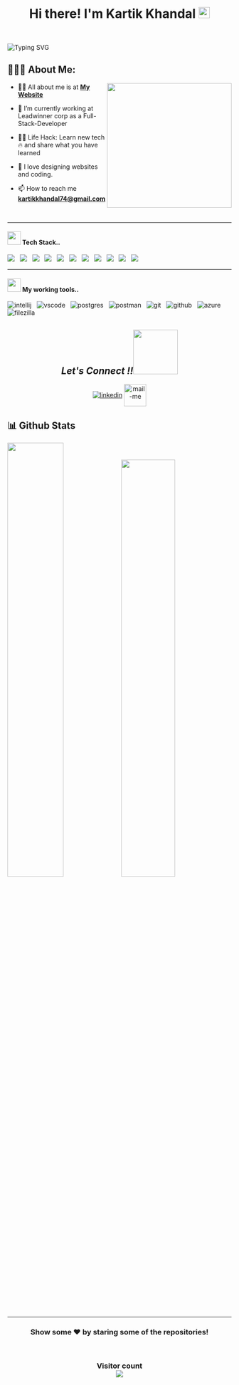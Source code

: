 <h1 align="center">Hi there! I'm Kartik Khandal <img src="https://media.giphy.com/media/hvRJCLFzcasrR4ia7z/giphy.gif"
    width="25px"> </h1>
<br>

![Typing
SVG](https://readme-typing-svg.herokuapp.com?font=comfortaa&color=016EEA&size=24&width=1100&lines=Currently+Working+As+A+Full-Stack+Web+Development+At+Leadwinner+Corp+Pvt+Ltd.;Open-Source+Developer;Nice+to+meet+you...)
<br>
## 👨🏻‍💻 About Me:

<img src="https://raw.githubusercontent.com/gauravsapkal/gauravsapkal/main/code.gif" height="280px" align="right" />

- 🙋‍♂️ All about me is at **[My Website](https://kartik-khandal.github.io/portfolio.github.io/home.html)**

- 🌱 I’m currently working at Leadwinner corp as a Full-Stack-Developer

- 👨‍💻 Life Hack: Learn new tech :fire: and share what you have learned

- 💓 I love designing websites and coding.

- 📫 How to reach me **kartikkhandal74@gmail.com**

<br>








<hr>
<h4><img src="https://media.giphy.com/media/iY8CRBdQXODJSCERIr/giphy.gif" width="30px">&nbsp;Tech Stack..</h4>
<p>
  <img
    src="https://img.shields.io/badge/html5%20-%23e34f26.svg?&style=for-the-badge&logo=html5&logoColor=white" />&nbsp;&nbsp;
  <img
    src="https://img.shields.io/badge/css3%20-%231572B6.svg?&style=for-the-badge&logo=css3&logoColor=white" />&nbsp;&nbsp;
  <img
    src="https://img.shields.io/badge/javascript%20-%23F7DF1.svg?&style=for-the-badge&logo=javascript&logoColor=white" />&nbsp;&nbsp;
  <img src="https://img.shields.io/badge/typescript%20-%23007ACC.svg?&style=for-the-badge&logo=typescript&logoColor=white" />&nbsp;&nbsp;
  <img
    src="https://img.shields.io/badge/angular%20-%23DD0031.svg?&style=for-the-badge&logo=angular&logoColor=white" />&nbsp;&nbsp;
  <img src="https://img.shields.io/badge/java%20-%23DD0031.svg?&style=for-the-badge&logo=java&logoColor=white" />&nbsp;&nbsp;
  <img src="https://img.shields.io/badge/c%20-%23A8B9CC.svg?&style=for-the-badge&logo=c&logoColor=white" />&nbsp;&nbsp;
  <img
    src="https://img.shields.io/badge/springboot%20-%236DB33F.svg?&style=for-the-badge&logo=spring-boot&logoColor=white" />&nbsp;&nbsp;
  <img
    src="https://img.shields.io/badge/hibernate%20-%23212121.svg?&style=for-the-badge&logo=hibernate&logoColor=white" />&nbsp;&nbsp;
  <img
    src="https://img.shields.io/badge/postgresql%20-%23336791.svg?&style=for-the-badge&logo=postgresql&logoColor=white" />&nbsp;&nbsp;
  <img
    src="https://img.shields.io/badge/oracle%20-%23F80000.svg?&style=for-the-badge&logo=oracle&logoColor=white" />&nbsp;&nbsp;
</p>

<hr>
<h4><img src="https://media.giphy.com/media/iY8CRBdQXODJSCERIr/giphy.gif" width="30px">&nbsp;My working tools..</h4>
<p>
  <img src="https://img.shields.io/badge/IntelliJ%20IDEA-000000?style=for-the-badge&logo=intellij-idea&logoColor=white"
    alt="intellij" />&nbsp;&nbsp;
  <img src="https://img.shields.io/badge/VSCode-0078D4?style=for-the-badge&logo=visual%20studio%20code&logoColor=white"
    alt="vscode" />&nbsp;&nbsp;
  <img
    src="https://img.shields.io/badge/PostgreSQL-336791?style=for-the-badge&logo=postgresql&logoColor=white" alt="postgres"
    />&nbsp;&nbsp;
  <img src="https://img.shields.io/badge/Postman-FF6C37?style=for-the-badge&logo=Postman&logoColor=white"
    alt="postman" />&nbsp;&nbsp;
  <img src="https://img.shields.io/badge/Git%20-%23F7DF1E.svg?&style=for-the-badge&color=blue&logo=Git&logoColor=white"
    alt="git" />&nbsp;&nbsp;
  <img src="https://img.shields.io/badge/GitHub-100000?style=for-the-badge&logo=github&logoColor=white"
    alt="github" />&nbsp;&nbsp;
  <img src="https://img.shields.io/badge/Azure-0089D6?style=for-the-badge&logo=microsoft-azure&logoColor=white"
    alt="azure" />&nbsp;&nbsp;
  <img src="https://img.shields.io/badge/FileZilla-BF0000?style=for-the-badge&logo=filezilla&logoColor=white"
    alt="filezilla" />&nbsp;&nbsp;
</p>




<h2 align="center"><i>Let's Connect !!<img
      src="https://raw.githubusercontent.com/ShahriarShafin/ShahriarShafin/main/Assets/handshake.gif" width="100" /></i>
</h2>

<p align="center">
  <a href="https://www.linkedin.com/in/kartik-khandal" target="_blank"><img align="center"
      src="https://skillicons.dev/icons?i=linkedin" alt="linkedin" /></a>
  <a title="kartikkhandal74@gmail.com" href="mailto:gaurav8090983461@gmail.com" target="_blank"><img align="center"
      src="https://cdn-icons-png.flaticon.com/128/888/888853.png" width="50px" alt="mail-me" /></a>
</p>



<h2>📊 Github Stats</h2>

<div>
  <img width="50%"
    src="https://github-readme-stats.vercel.app/api?username=kartik-khandal&show_icons=true&hide_border=true&theme=radical" />
  <img width="49%"
    src="https://github-readme-streak-stats.herokuapp.com/?user=kartik-khandal&hide_border=true&theme=radical" />
</div>
<hr />
<h3 align="center">
  Show some ❤️ by staring some of the repositories!
</h3>
<br>
<h3 align="center">
  Visitor count <br>
  <img src="https://profile-counter.glitch.me/kartik-khandal/count.svg" />
</h3>
